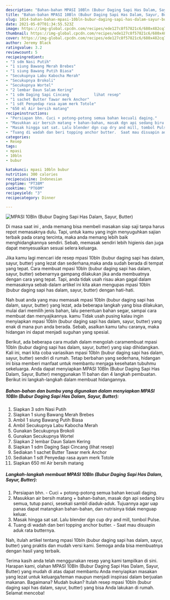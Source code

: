 ```yaml
---
description: "Bahan-bahan MPASI 10Bln (Bubur Daging Sapi Has Dalam, Sayur, Butter) yang enak dan Mudah Dibuat"
title: "Bahan-bahan MPASI 10Bln (Bubur Daging Sapi Has Dalam, Sayur, Butter) yang enak dan Mudah Dibuat"
slug: 1014-bahan-bahan-mpasi-10bln-bubur-daging-sapi-has-dalam-sayur-butter-yang-enak-dan-mudah-dibuat
date: 2021-05-07T01:34:55.523Z
image: https://img-global.cpcdn.com/recipes/ede127c8f57821c6/680x482cq70/mpasi-10bln-bubur-daging-sapi-has-dalam-sayur-butter-foto-resep-utama.jpg
thumbnail: https://img-global.cpcdn.com/recipes/ede127c8f57821c6/680x482cq70/mpasi-10bln-bubur-daging-sapi-has-dalam-sayur-butter-foto-resep-utama.jpg
cover: https://img-global.cpcdn.com/recipes/ede127c8f57821c6/680x482cq70/mpasi-10bln-bubur-daging-sapi-has-dalam-sayur-butter-foto-resep-utama.jpg
author: Jeremy Black
ratingvalue: 3.2
reviewcount: 5
recipeingredient:
- "3 sdm Nasi Putih"
- "1 siung Bawang Merah Brebes"
- "1 siung Bawang Putih Biasa"
- "Secukupnya Labu Kabocha Merah"
- "Secukupnya Brokoli"
- "Secukupnya Wortel"
- "2 lembar Daun Salam Kering"
- "1 sdm Daging Sapi Cincang           lihat resep"
- "1 sachet Butter Tawar merk Anchor"
- "1 sdt Penyedap rasa ayam merk Totole"
- "650 ml Air bersih matang"
recipeinstructions:
- "Persiapan bhn. Cuci + potong-potong semua bahan kecuali daging."
- "Masukkan air bersih matang + bahan-bahan, masak dgn api sedang biru semua, tutup panci, sesekali sambil diaduk-aduk. Tujuannya agar uap panas dapat matangkan bahan-bahan, dan nutrisinya tidak menguap keluar."
- "Masak hingga sat sat. Lalu blender dgn cup dry and mill, tombol Pulse."
- "Tuang di wadah dan beri topping anchor butter.  Saat mau disuapin aduk rata butternya."
categories:
- Resep
tags:
- mpasi
- 10bln
- bubur

katakunci: mpasi 10bln bubur 
nutrition: 300 calories
recipecuisine: Indonesian
preptime: "PT38M"
cooktime: "PT60M"
recipeyield: "3"
recipecategory: Dinner

---
```



![MPASI 10Bln (Bubur Daging Sapi Has Dalam, Sayur, Butter)](https://img-global.cpcdn.com/recipes/ede127c8f57821c6/680x482cq70/mpasi-10bln-bubur-daging-sapi-has-dalam-sayur-butter-foto-resep-utama.jpg)

Di masa  saat ini , anda memang bisa membeli masakan siap saji tanpa harus repot memasaknya dulu. Tapi, untuk kamu yang ingin menyuguhkan sajian terbaik pada orang tercinta, maka anda memang lebih baik menghidangkannya sendiri. Sebab, memasak sendiri lebih higienis dan juga dapat menyesuaikan sesuai selera keluarga.

Jika kamu lagi mencari ide resep mpasi 10bln (bubur daging sapi has dalam, sayur, butter) yang lezat dan sederhana,maka anda sudah berada di tempat yang tepat. Cara membuat mpasi 10bln (bubur daging sapi has dalam, sayur, butter)  sebenarnya gampang dilakukan jika anda membuatnya dengan cara yang tepat. Tapi, anda tidak usah risau akan gagal dalam memasaknya 
sebab dalam artikel ini kita akan mengupas mpasi 10bln (bubur daging sapi has dalam, sayur, butter) dengan hati-hati.  



Nah buat anda yang mau memasak mpasi 10bln (bubur daging sapi has dalam, sayur, butter) yang lezat, ada beberapa langkah yang bisa dilakukan, mulai dari memilih jenis bahan, lalu penentuan bahan segar, sampai cara membuat dan menyajikannya. kamu Tidak usah pusing kalau ingin menyiapkan mpasi 10bln (bubur daging sapi has dalam, sayur, butter) yang enak di mana pun anda berada. Sebab, asalkan kamu  tahu caranya, maka hidangan ini dapat menjadi suguhan yang spesial.

Berikut, ada beberapa cara mudah dalam mengolah caramembuat mpasi 10bln (bubur daging sapi has dalam, sayur, butter) yang siap dihidangkan. Kali ini, mari kita coba variasikan mpasi 10bln (bubur daging sapi has dalam, sayur, butter) sendiri di rumah. Tetap berbahan yang sederhana, hidangan ini bisa memberi manfaat untuk membantu menjaga kesehatan tubuhmu sekeluarga. Anda dapat menyiapkan MPASI 10Bln (Bubur Daging Sapi Has Dalam, Sayur, Butter) menggunakan 11 bahan dan 4 langkah pembuatan. Berikut ini langkah-langkah dalam membuat hidangannya.

<!--inarticleads1-->

##### Bahan-bahan dan bumbu yang digunakan dalam menyiapkan MPASI 10Bln (Bubur Daging Sapi Has Dalam, Sayur, Butter):

1. Siapkan 3 sdm Nasi Putih
1. Siapkan 1 siung Bawang Merah Brebes
1. Ambil 1 siung Bawang Putih Biasa
1. Ambil Secukupnya Labu Kabocha Merah
1. Gunakan Secukupnya Brokoli
1. Gunakan Secukupnya Wortel
1. Siapkan 2 lembar Daun Salam Kering
1. Siapkan 1 sdm Daging Sapi Cincang           (lihat resep)
1. Sediakan 1 sachet Butter Tawar merk Anchor
1. Sediakan 1 sdt Penyedap rasa ayam merk Totole
1. Siapkan 650 ml Air bersih matang




<!--inarticleads2-->

##### Langkah-langkah membuat MPASI 10Bln (Bubur Daging Sapi Has Dalam, Sayur, Butter):

1. Persiapan bhn. - Cuci + potong-potong semua bahan kecuali daging.
1. Masukkan air bersih matang + bahan-bahan, masak dgn api sedang biru semua, tutup panci, sesekali sambil diaduk-aduk. Tujuannya agar uap panas dapat matangkan bahan-bahan, dan nutrisinya tidak menguap keluar.
1. Masak hingga sat sat. Lalu blender dgn cup dry and mill, tombol Pulse.
1. Tuang di wadah dan beri topping anchor butter.  - Saat mau disuapin aduk rata butternya.




Nah, itulah artikel tentang  mpasi 10bln (bubur daging sapi has dalam, sayur, butter)  yang praktis dan mudah versi kami. Semoga anda bisa membuatnya dengan hasil yang terbaik. 

Terima kasih anda telah menggunakan resep yang kami tampilkan di sini. Harapan kami, olahan  MPASI 10Bln (Bubur Daging Sapi Has Dalam, Sayur, Butter) yang mudah di atas dapat membantu Anda menyiapkan masakan yang lezat untuk keluarga/teman maupun menjadi inspirasi dalam berjualan makanan. Bagaimana? Mudah bukan? Itulah resep mpasi 10bln (bubur daging sapi has dalam, sayur, butter) yang bisa Anda lakukan di rumah. Selamat mencoba!

